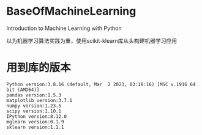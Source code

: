 # BaseOfMachineLearning
Introduction to Machine Learning with Python

以为机器学习算法实践为重，使用scikit-klearn库从头构建机器学习应用

# 用到库的版本
```text
Python version:3.8.16 (default, Mar  2 2023, 03:18:16) [MSC v.1916 64 bit (AMD64)]
pandas version:1.5.3
matplotlib version:3.7.1
numpy version:1.23.5
scipy version:1.10.1
IPython version:8.12.0
mglearn version:0.1.9
sklearn version:1.1.1
```
